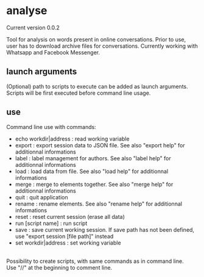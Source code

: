 # analyse

Current version 0.0.2

Tool for analysis on words present in online conversations. Prior to use, user has to download archive files for conversations. Currently working with Whatsapp and Facebook Messenger.

## launch arguments

(Optional) path to scripts to execute can be added as launch arguments. Scripts will be first executed before command line usage.

## use

Command line use with commands:<br/>
- echo workdir|address : read working variable<br/>
- export : export session data to JSON file. See also "export help" for additionnal informations<br/>
- label : label management for authors. See also "label help" for additionnal informations<br/>
- load : load data from file. See also "load help" for additionnal informations<br/>
- merge : merge to elements together. See also "merge help" for additionnal informations<br/>
- quit : quit application<br/>
- rename : rename elements. See also "rename help" for additionnal informations<br/>
- reset : reset current session (erase all data)<br/>
- run [script name] : run script<br/>
- save : save current working session. If save path has not been defined, use "export session [file path]" instead<br/>
- set workdir|address : set working variable <br/>
<br/>
Possibility to create scripts, with same commands as in command line. <br/>
Use "//" at the beginning to comment line.<br/>